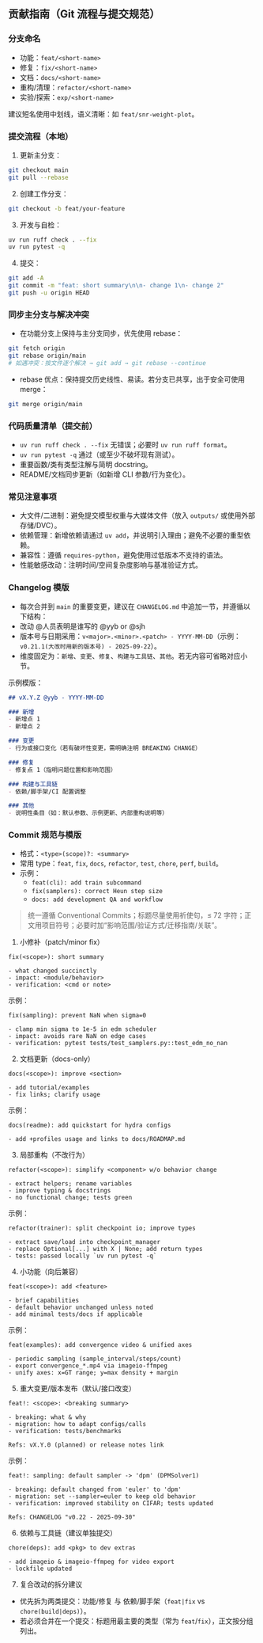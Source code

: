 ## 贡献指南（Git 流程与提交规范）

### 分支命名
- 功能：`feat/<short-name>`
- 修复：`fix/<short-name>`
- 文档：`docs/<short-name>`
- 重构/清理：`refactor/<short-name>`
- 实验/探索：`exp/<short-name>`

建议短名使用中划线，语义清晰：如 `feat/snr-weight-plot`。

### 提交流程（本地）
1) 更新主分支：
```bash
git checkout main
git pull --rebase
```
2) 创建工作分支：
```bash
git checkout -b feat/your-feature
```
3) 开发与自检：
```bash
uv run ruff check . --fix
uv run pytest -q
```
4) 提交：
```bash
git add -A
git commit -m "feat: short summary\n\n- change 1\n- change 2"
git push -u origin HEAD
```

### 同步主分支与解决冲突
- 在功能分支上保持与主分支同步，优先使用 rebase：
```bash
git fetch origin
git rebase origin/main
# 如遇冲突：按文件逐个解决 → git add → git rebase --continue
```
- rebase 优点：保持提交历史线性、易读。若分支已共享，出于安全可使用 merge：
```bash
git merge origin/main
```


### 代码质量清单（提交前）
- `uv run ruff check . --fix` 无错误；必要时 `uv run ruff format`。
- `uv run pytest -q` 通过（或至少不破坏现有测试）。
- 重要函数/类有类型注解与简明 docstring。
- README/文档同步更新（如新增 CLI 参数/行为变化）。

### 常见注意事项
- 大文件/二进制：避免提交模型权重与大媒体文件（放入 `outputs/` 或使用外部存储/DVC）。
- 依赖管理：新增依赖请通过 `uv add`，并说明引入理由；避免不必要的重型依赖。
- 兼容性：遵循 `requires-python`，避免使用过低版本不支持的语法。
- 性能敏感改动：注明时间/空间复杂度影响与基准验证方式。




### Changelog 模版
- 每次合并到 `main` 的重要变更，建议在 `CHANGELOG.md` 中追加一节，并遵循以下结构：
- 改动 @人员表明是谁写的 @yyb or @sjh
- 版本号与日期采用：`v<major>.<minor>.<patch> - YYYY-MM-DD`（示例：`v0.21.1(大改时用新的版本号) - 2025-09-22`）。
- 维度固定为：`新增`、`变更`、`修复`、`构建与工具链`、`其他`。若无内容可省略对应小节。

示例模版：

```markdown
## vX.Y.Z @yyb - YYYY-MM-DD

### 新增
- 新增点 1
- 新增点 2

### 变更
- 行为或接口变化（若有破坏性变更，需明确注明 BREAKING CHANGE）

### 修复
- 修复点 1（指明问题位置和影响范围）

### 构建与工具链
- 依赖/脚手架/CI 配置调整

### 其他
- 说明性条目（如：默认参数、示例更新、内部重构说明等）
```

### Commit 规范与模版
- 格式：`<type>(scope)?: <summary>`
- 常用 type：`feat`, `fix`, `docs`, `refactor`, `test`, `chore`, `perf`, `build`。
- 示例：
  - `feat(cli): add train subcommand`
  - `fix(samplers): correct Heun step size`
  - `docs: add development QA and workflow`


> 统一遵循 Conventional Commits；标题尽量使用祈使句，≤ 72 字符；正文用项目符号；必要时加“影响范围/验证方式/迁移指南/关联”。

1) 小修补（patch/minor fix）
```text
fix(<scope>): short summary

- what changed succinctly
- impact: <module/behavior>
- verification: <cmd or note>
```

示例：
```text
fix(sampling): prevent NaN when sigma=0

- clamp min sigma to 1e-5 in edm scheduler
- impact: avoids rare NaN on edge cases
- verification: pytest tests/test_samplers.py::test_edm_no_nan
```

2) 文档更新（docs-only）
```text
docs(<scope>): improve <section>

- add tutorial/examples
- fix links; clarify usage
```

示例：
```text
docs(readme): add quickstart for hydra configs

- add +profiles usage and links to docs/ROADMAP.md
```

3) 局部重构（不改行为）
```text
refactor(<scope>): simplify <component> w/o behavior change

- extract helpers; rename variables
- improve typing & docstrings
- no functional change; tests green
```

示例：
```text
refactor(trainer): split checkpoint io; improve types

- extract save/load into checkpoint_manager
- replace Optional[...] with X | None; add return types
- tests: passed locally `uv run pytest -q`
```

4) 小功能（向后兼容）
```text
feat(<scope>): add <feature>

- brief capabilities
- default behavior unchanged unless noted
- add minimal tests/docs if applicable
```

示例：
```text
feat(examples): add convergence video & unified axes

- periodic sampling (sample_interval/steps/count)
- export convergence_*.mp4 via imageio-ffmpeg
- unify axes: x=GT range; y=max density + margin
```

5) 重大变更/版本发布（默认/接口改变）
```text
feat!: <scope>: <breaking summary>

- breaking: what & why
- migration: how to adapt configs/calls
- verification: tests/benchmarks

Refs: vX.Y.0 (planned) or release notes link
```

示例：
```text
feat!: sampling: default sampler -> 'dpm' (DPMSolver1)

- breaking: default changed from 'euler' to 'dpm'
- migration: set --sampler=euler to keep old behavior
- verification: improved stability on CIFAR; tests updated

Refs: CHANGELOG "v0.22 - 2025-09-30"
```

6) 依赖与工具链（建议单独提交）
```text
chore(deps): add <pkg> to dev extras

- add imageio & imageio-ffmpeg for video export
- lockfile updated
```

7) 复合改动的拆分建议
- 优先拆为两类提交：功能/修复 与 依赖/脚手架（`feat|fix` vs `chore(build|deps)`）。
- 若必须合并在一个提交：标题用最主要的类型（常为 `feat`/`fix`），正文按分组列出。


<!-- 最佳实践：
- 为每个条目提供最小可验证信息（涉及文件/模块、可复现方式或影响面）。
- 重大接口或行为变更需在 README/Docs 同步说明，并在此处链接到对应文档段落。
- 若一次 PR 体量大，可在“其他”中给出导航索引，帮助审阅者快速理解。 -->



<!-- ### Pull Request（PR）建议
- PR 小而频：专注单一主题，便于评审。
- 自检通过：在本地确保 `ruff` 与 `pytest` 通过。
- 描述清晰：概述动机、修改点、影响范围、测试方式与风险。
- 变更可追踪：尽量避免顺手格式化大段无关代码，降低 diff 噪音。

### 发布（未来阶段）
- 打包：`python -m build`
- 验证：`pip install dist/*.whl && nano-diffusers --help`
- 发布：`twine upload dist/*` -->

<!-- 如对流程有疑问，请先查阅 `docs/DEVELOPMENT_QA.md`，或在 PR 中提出讨论。 -->


